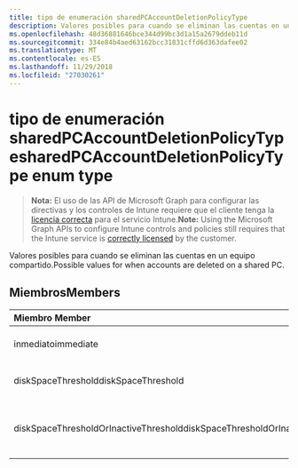 ```yaml
---
title: tipo de enumeración sharedPCAccountDeletionPolicyType
description: Valores posibles para cuando se eliminan las cuentas en un equipo compartido.
ms.openlocfilehash: 48d36881646bce344d99bc3d1a15a2679ddeb11d
ms.sourcegitcommit: 334e84b4aed63162bcc31831cffd6d363dafee02
ms.translationtype: MT
ms.contentlocale: es-ES
ms.lasthandoff: 11/29/2018
ms.locfileid: "27030261"
---
```

# <a name="sharedpcaccountdeletionpolicytype-enum-type"></a><span data-ttu-id="802e7-103">tipo de enumeración sharedPCAccountDeletionPolicyType</span><span class="sxs-lookup"><span data-stu-id="802e7-103">sharedPCAccountDeletionPolicyType enum type</span></span>

> <span data-ttu-id="802e7-104">**Nota:** El uso de las API de Microsoft Graph para configurar las directivas y los controles de Intune requiere que el cliente tenga la [licencia correcta](https://go.microsoft.com/fwlink/?linkid=839381) para el servicio Intune.</span><span class="sxs-lookup"><span data-stu-id="802e7-104">**Note:** Using the Microsoft Graph APIs to configure Intune controls and policies still requires that the Intune service is [correctly licensed](https://go.microsoft.com/fwlink/?linkid=839381) by the customer.</span></span>

<span data-ttu-id="802e7-105">Valores posibles para cuando se eliminan las cuentas en un equipo compartido.</span><span class="sxs-lookup"><span data-stu-id="802e7-105">Possible values for when accounts are deleted on a shared PC.</span></span>
## <a name="members"></a><span data-ttu-id="802e7-106">Miembros</span><span class="sxs-lookup"><span data-stu-id="802e7-106">Members</span></span>
|<span data-ttu-id="802e7-107">Miembro	</span><span class="sxs-lookup"><span data-stu-id="802e7-107">Member</span></span>|<span data-ttu-id="802e7-108">Valor</span><span class="sxs-lookup"><span data-stu-id="802e7-108">Value</span></span>|<span data-ttu-id="802e7-109">Descripción</span><span class="sxs-lookup"><span data-stu-id="802e7-109">Description</span></span>|
|:---|:---|:---|
|<span data-ttu-id="802e7-110">inmediato</span><span class="sxs-lookup"><span data-stu-id="802e7-110">immediate</span></span>|<span data-ttu-id="802e7-111">0</span><span class="sxs-lookup"><span data-stu-id="802e7-111">0</span></span>|<span data-ttu-id="802e7-112">Eliminar inmediatamente.</span><span class="sxs-lookup"><span data-stu-id="802e7-112">Delete immediately.</span></span>|
|<span data-ttu-id="802e7-113">diskSpaceThreshold</span><span class="sxs-lookup"><span data-stu-id="802e7-113">diskSpaceThreshold</span></span>|<span data-ttu-id="802e7-114">1</span><span class="sxs-lookup"><span data-stu-id="802e7-114">1</span></span>|<span data-ttu-id="802e7-115">Eliminar en el umbral de espacio en disco.</span><span class="sxs-lookup"><span data-stu-id="802e7-115">Delete at disk space threshold.</span></span>|
|<span data-ttu-id="802e7-116">diskSpaceThresholdOrInactiveThreshold</span><span class="sxs-lookup"><span data-stu-id="802e7-116">diskSpaceThresholdOrInactiveThreshold</span></span>|<span data-ttu-id="802e7-117">2</span><span class="sxs-lookup"><span data-stu-id="802e7-117">2</span></span>|<span data-ttu-id="802e7-118">Eliminar en el umbral de espacio en disco o umbral inactivo.</span><span class="sxs-lookup"><span data-stu-id="802e7-118">Delete at disk space threshold or inactive threshold.</span></span>|



